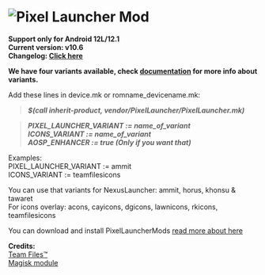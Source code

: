 # ![Pixel Launcher Mod](https://telegra.ph/file/3a0555c9fbe41c75aa95d.jpg)<br/>
**Support only for Android 12L/12.1**<br/>
**Current version: v10.6**<br/>
**Changelog: [Click here](https://telegra.ph/Changelog-Of-Pixel-Launcher-MoOD-07-07)**


**We have four variants available, check [documentation](https://telegra.ph/Pixel-Launcher-MOD-Features-Version-Details-Instructions--Troubleshooting-02-07) for more info about variants.**<br/>

Add these lines in device.mk or romname_devicename.mk:
>**_$(call inherit-product, vendor/PixelLauncher/PixelLauncher.mk)_**

>**_PIXEL_LAUNCHER_VARIANT := name_of_variant_** <br/>
>**_ICONS_VARIANT := name_of_variant_** <br/>
>**_AOSP_ENHANCER := true (Only if you want that)_** <br/>

Examples: <br/> PIXEL_LAUNCHER_VARIANT := ammit <br/> ICONS_VARIANT := teamfilesicons <br/>

You can use that variants for NexusLauncher: ammit, horus, khonsu & tawaret  <br/>
For icons overlay: acons, cayicons, dgicons, lawnicons, rkicons, teamfilesicons

You can download and install PixelLauncherMods [read more about here](https://github.com/KieronQuinn/PixelLauncherMods)


**Credits:**<br/>
[Team Files™](https://t.me/modulesrepo)<br/>
[Magisk module](https://t.me/modulesrepo/3166)<br/>
